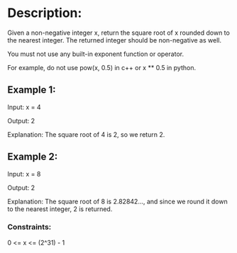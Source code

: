 # Description:

Given a non-negative integer x, return the square root of x rounded down to the nearest integer. The returned integer should be non-negative as well.

You must not use any built-in exponent function or operator.

For example, do not use pow(x, 0.5) in c++ or x \*\* 0.5 in python.

## Example 1:

Input: x = 4

Output: 2

Explanation: The square root of 4 is 2, so we return 2.

## Example 2:

Input: x = 8

Output: 2

Explanation: The square root of 8 is 2.82842..., and since we round it down to the nearest integer, 2 is returned.

### Constraints:

0 <= x <= (2^31) - 1
